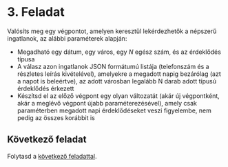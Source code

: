 # 3. Feladat

Valósíts meg egy végpontot, amelyen keresztül lekérdezhetők a népszerű ingatlanok, az alábbi paraméterek alapján:

- Megadható egy dátum, egy város, egy *N* egész szám, és az érdeklődés típusa
- A válasz azon ingatlanok JSON formátumú listája (telefonszám és a részletes leírás kivételével), amelyekre a megadott napig bezárólag (azt a napot is beleértve), az adott városban legalább N darab adott típusú érdeklődés érkezett
- Készítsd el az előző végpont egy olyan változatát (akár új végpontként, akár a meglévő végpont újabb paraméterezésével), amely csak paraméterben megadott napi érdeklődéseket veszi figyelembe, nem pedig az összes korábbit is

## Következő feladat

Folytasd a [következő feladattal](Feladat-4.md).
